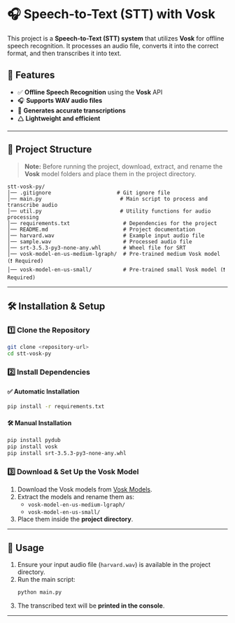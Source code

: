 # 🎧 Speech-to-Text (STT) with Vosk

This project is a **Speech-to-Text (STT) system** that utilizes **Vosk** for offline speech recognition. It processes an audio file, converts it into the correct format, and then transcribes it into text.

## 🚀 Features

- ✅ **Offline Speech Recognition** using the **Vosk** API  
- 🎧 **Supports WAV audio files**  
- 📝 **Generates accurate transcriptions**  
- 🛆 **Lightweight and efficient**  

---

## 💂️ Project Structure

> **Note:** Before running the project, download, extract, and rename the **Vosk** model folders and place them in the project directory.

```
stt-vosk-py/
│── .gitignore                     # Git ignore file
│── main.py                         # Main script to process and transcribe audio
│── util.py                         # Utility functions for audio processing
│── requirements.txt                 # Dependencies for the project
│── README.md                        # Project documentation
│── harvard.wav                      # Example input audio file
│── sample.wav                       # Processed audio file
│── srt-3.5.3-py3-none-any.whl       # Wheel file for SRT
│── vosk-model-en-us-medium-lgraph/  # Pre-trained medium Vosk model (❗ Required)
│── vosk-model-en-us-small/          # Pre-trained small Vosk model (❗ Required)
```

---

## 🛠️ Installation & Setup

### 1️⃣ Clone the Repository

```sh
git clone <repository-url>
cd stt-vosk-py
```

### 2️⃣ Install Dependencies  

#### ✅ **Automatic Installation**
```sh
pip install -r requirements.txt
```

#### 🛠 **Manual Installation**
```sh
pip install pydub
pip install vosk
pip install srt-3.5.3-py3-none-any.whl
```

### 3️⃣ Download & Set Up the Vosk Model  

1. Download the Vosk models from [Vosk Models](https://alphacephei.com/vosk/models).  
2. Extract the models and rename them as:
   - `vosk-model-en-us-medium-lgraph/`
   - `vosk-model-en-us-small/`
3. Place them inside the **project directory**.

---

## 🚀 Usage

1. Ensure your input audio file (`harvard.wav`) is available in the project directory.  
2. Run the main script:  
   ```sh
   python main.py
   ```
3. The transcribed text will be **printed in the console**.  

---